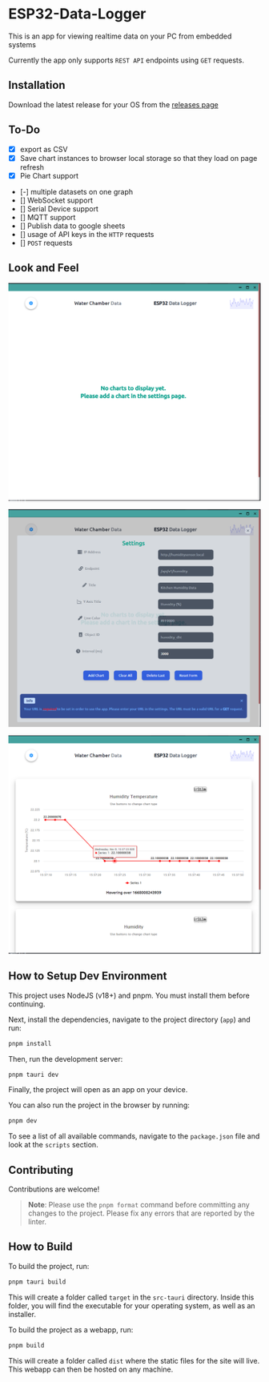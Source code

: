 # ESP32-Data-Logger

This is an app for viewing realtime data on your PC from embedded systems

Currently the app only supports `REST API` endpoints using `GET` requests.

## Installation

Download the latest release for your OS from the [releases page](https://github.com/ZanzyTHEbar/ESP32-Data-Logger/releases)

## To-Do

- [x] export as CSV
- [x] Save chart instances to browser local storage so that they load on page refresh
- [x] Pie Chart support
- [-] multiple datasets on one graph
- [] WebSocket support
- [] Serial Device support
- [] MQTT support
- [] Publish data to google sheets
- [] usage of API keys in the `HTTP` requests
- [] `POST` requests

## Look and Feel

![homescreen](/images/homescreen.png "homescreen")

![settings](/images/settings.png "settings")

![charts](/images/charts.png "charts")

## How to Setup Dev Environment

This project uses NodeJS (v18+) and pnpm. You must install them before continuing.

Next, install the dependencies, navigate to the project directory (`app`) and run:

```bash
pnpm install
```

Then, run the development server:

```bash
pnpm tauri dev
```

Finally, the project will open as an app on your device.

You can also run the project in the browser by running:

```bash
pnpm dev
```

To see a list of all available commands, navigate to the `package.json` file and look at the `scripts` section.

## Contributing

Contributions are welcome!

> **Note**: Please use the `pnpm format` command before committing any changes to the project. Please fix any errors that are reported by the linter.

## How to Build

To build the project, run:

```bash
pnpm tauri build
```

This will create a folder called `target` in the `src-tauri` directory. Inside this folder, you will find the executable for your operating system, as well as an installer.

To build the project as a webapp, run:

```bash
pnpm build
```

This will create a folder called `dist` where the static files for the site will live. This webapp can then be hosted on any machine.
